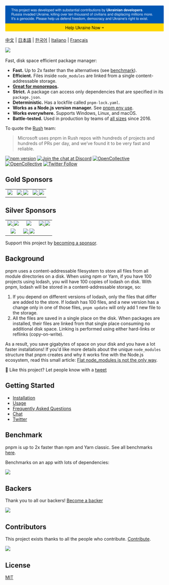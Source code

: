 [![Stand With Ukraine](https://raw.githubusercontent.com/vshymanskyy/StandWithUkraine/main/banner-direct.svg)](https://stand-with-ukraine.pp.ua)

[中文](https://pnpm.io/zh/) |
[日本語](https://pnpm.io/ja/) |
[한국어](https://pnpm.io/ko/) |
[Italiano](https://pnpm.io/it/) |
[Français](https://pnpm.io/fr/)

![](https://i.imgur.com/qlW1eEG.png)

Fast, disk space efficient package manager:

* **Fast.** Up to 2x faster than the alternatives (see [benchmark](#benchmark)).
* **Efficient.** Files inside `node_modules` are linked from a single content-addressable storage.
* **[Great for monorepos](https://pnpm.io/workspaces).**
* **Strict.** A package can access only dependencies that are specified in its `package.json`.
* **Deterministic.** Has a lockfile called `pnpm-lock.yaml`.
* **Works as a Node.js version manager.** See [pnpm env use](https://pnpm.io/cli/env).
* **Works everywhere.** Supports Windows, Linux, and macOS.
* **Battle-tested.** Used in production by teams of [all sizes](https://pnpm.io/users) since 2016.

To quote the [Rush](https://rushjs.io/) team:

> Microsoft uses pnpm in Rush repos with hundreds of projects and hundreds of PRs per day, and we’ve found it to be very fast and reliable.

[![npm version](https://img.shields.io/npm/v/pnpm.svg)](https://www.npmjs.com/package/pnpm)
[![Join the chat at Discord](https://img.shields.io/discord/731599538665553971.svg)](https://r.pnpm.io/chat)
[![OpenCollective](https://opencollective.com/pnpm/backers/badge.svg)](#backers)
[![OpenCollective](https://opencollective.com/pnpm/sponsors/badge.svg)](#sponsors)
[![Twitter Follow](https://img.shields.io/twitter/follow/pnpmjs.svg?style=social&label=Follow)](https://twitter.com/intent/follow?screen_name=pnpmjs&region=follow_link)

## Gold Sponsors

<table>
  <tbody>
    <tr>
      <td align="center" valign="middle">
        <a href="https://bit.dev/?utm_source=pnpm&utm_medium=readme" target="_blank">
          <img src="https://raw.githubusercontent.com/pnpm/pnpm.github.io/main/static/img/users/bit.svg" width="80">
        </a>
      </td>
      <td align="center" valign="middle">
        <a href="https://nhost.io/?utm_source=pnpm&utm_medium=readme#gh-light-mode-only" target="_blank">
          <img src="https://raw.githubusercontent.com/pnpm/pnpm.github.io/main/static/img/users/nhost.svg" width="180">
        </a>
        <a href="https://nhost.io/?utm_source=pnpm&utm_medium=readme#gh-dark-mode-only" target="_blank">
          <img src="https://raw.githubusercontent.com/pnpm/pnpm.github.io/main/static/img/users/nhost_light.svg" width="180">
        </a>
      </td>
      <td align="center" valign="middle">
        <a href="https://novu.co/?utm_source=pnpm&utm_medium=readme#gh-light-mode-only" target="_blank">
          <img src="https://raw.githubusercontent.com/pnpm/pnpm.github.io/main/static/img/users/novu.svg" width="180">
        </a>
        <a href="https://novu.co/?utm_source=pnpm&utm_medium=readme#gh-dark-mode-only" target="_blank">
          <img src="https://raw.githubusercontent.com/pnpm/pnpm.github.io/main/static/img/users/novu_light.svg" width="180">
        </a>
      </td>
    </tr>
</table>

## Silver Sponsors

<table>
  <tbody>
    <tr>
      <td align="center" valign="middle">
        <a href="https://prisma.io/?utm_source=pnpm&utm_medium=readme#gh-light-mode-only" target="_blank">
          <img src="https://raw.githubusercontent.com/pnpm/pnpm.github.io/main/static/img/users/prisma.svg" width="180">
        </a>
        <a href="https://prisma.io/?utm_source=pnpm&utm_medium=readme#gh-dark-mode-only" target="_blank">
          <img src="https://raw.githubusercontent.com/pnpm/pnpm.github.io/main/static/img/users/prisma_light.svg" width="180">
        </a>
      </td>
      <td align="center" valign="middle">
        <a href="https://leniolabs.com/?utm_source=pnpm&utm_medium=readme" target="_blank">
          <img src="https://raw.githubusercontent.com/pnpm/pnpm.github.io/main/static/img/users/leniolabs.jpg" width="80">
        </a>
      </td>
      <td align="center" valign="middle">
        <a href="https://vercel.com/?utm_source=pnpm&utm_medium=readme#gh-light-mode-only" target="_blank">
          <img src="https://raw.githubusercontent.com/pnpm/pnpm.github.io/main/static/img/users/vercel.svg" width="180">
        </a>
        <a href="https://vercel.com/?utm_source=pnpm&utm_medium=readme#gh-dark-mode-only" target="_blank">
          <img src="https://raw.githubusercontent.com/pnpm/pnpm.github.io/main/static/img/users/vercel_light.svg" width="180">
        </a>
      </td>
    </tr>
    <tr>
      <td align="center" valign="middle">
        <a href="https://www.takeshape.io/?utm_source=pnpm&utm_medium=readme" target="_blank">
          <img src="https://raw.githubusercontent.com/pnpm/pnpm.github.io/main/static/img/users/takeshape.svg" width="280">
        </a>
      </td>
      <td align="center" valign="middle">
        <a href="https://doppler.com/?utm_source=pnpm&utm_medium=readme#gh-light-mode-only" target="_blank">
          <img src="https://raw.githubusercontent.com/pnpm/pnpm.github.io/main/static/img/users/doppler.svg" width="280">
        </a>
        <a href="https://doppler.com/?utm_source=pnpm&utm_medium=readme#gh-dark-mode-only" target="_blank">
          <img src="https://raw.githubusercontent.com/pnpm/pnpm.github.io/main/static/img/users/doppler_light.svg" width="280">
        </a>
      </td>
    </tr>
  </tbody>
</table>

Support this project by [becoming a sponsor](https://opencollective.com/pnpm#sponsor).

## Background

pnpm uses a content-addressable filesystem to store all files from all module directories on a disk.
When using npm or Yarn, if you have 100 projects using lodash, you will have 100 copies of lodash on disk.
With pnpm, lodash will be stored in a content-addressable storage, so:

1. If you depend on different versions of lodash, only the files that differ are added to the store.
  If lodash has 100 files, and a new version has a change only in one of those files,
  `pnpm update` will only add 1 new file to the storage.
1. All the files are saved in a single place on the disk. When packages are installed, their files are linked
  from that single place consuming no additional disk space. Linking is performed using either hard-links or reflinks (copy-on-write).

As a result, you save gigabytes of space on your disk and you have a lot faster installations!
If you'd like more details about the unique `node_modules` structure that pnpm creates and
why it works fine with the Node.js ecosystem, read this small article: [Flat node_modules is not the only way](https://pnpm.io/blog/2020/05/27/flat-node-modules-is-not-the-only-way).

💖 Like this project? Let people know with a [tweet](https://r.pnpm.io/tweet)

## Getting Started

- [Installation](https://pnpm.io/installation)
- [Usage](https://pnpm.io/pnpm-cli)
- [Frequently Asked Questions](https://pnpm.io/faq)
- [Chat](https://r.pnpm.io/chat)
- [Twitter](https://twitter.com/pnpmjs)

## Benchmark

pnpm is up to 2x faster than npm and Yarn classic. See all benchmarks [here](https://r.pnpm.io/benchmarks).

Benchmarks on an app with lots of dependencies:

![](https://pnpm.io/img/benchmarks/alotta-files.svg)

## Backers

Thank you to all our backers! [Become a backer](https://opencollective.com/pnpm#backer)

<a href="https://opencollective.com/pnpm#backers" target="_blank"><img src="https://opencollective.com/pnpm/backers.svg?width=890"></a>

## Contributors

This project exists thanks to all the people who contribute. [Contribute](../../blob/main/CONTRIBUTING.md).

<a href="../../graphs/contributors"><img src="https://opencollective.com/pnpm/contributors.svg?width=890&button=false" /></a>

## License

[MIT](https://github.com/pnpm/pnpm/blob/main/LICENSE)
